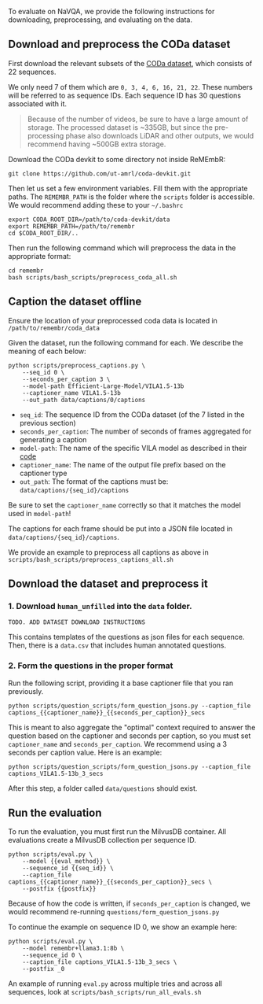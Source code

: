 To evaluate on NaVQA, we provide the following instructions for downloading, preprocessing, and evaluating on the data.

## Download and preprocess the CODa dataset
First download the relevant subsets of the [CODa dataset](https://amrl.cs.utexas.edu/coda/), which consists of 22 sequences. 

We only need 7 of them which are `0, 3, 4, 6, 16, 21, 22`. These numbers will be referred to as sequence IDs. Each sequence ID has 30 questions associated with it.

> Because of the number of videos, be sure to have a large amount of storage. The processed dataset is ~335GB, but since the pre-processing phase also downloads LiDAR and other outputs, we would recommend having ~500GB extra storage.

Download the CODa devkit to some directory not inside ReMEmbR:
```
git clone https://github.com/ut-amrl/coda-devkit.git
```

Then let us set a few environment variables. Fill them with the appropriate paths. The `REMEMBR_PATH` is the folder where the `scripts` folder is accessible.
We would recommend adding these to your `~/.bashrc`
```
export CODA_ROOT_DIR=/path/to/coda-devkit/data
export REMEMBR_PATH=/path/to/remembr
cd $CODA_ROOT_DIR/..
```

Then run the following command which will preprocess the data in the appropriate format:

```
cd remembr
bash scripts/bash_scripts/preprocess_coda_all.sh
```

## Caption the dataset offline

Ensure the location of your preprocessed coda data is located in `/path/to/remembr/coda_data`

Given the dataset, run the following command for each. We describe the meaning of each below:


```
python scripts/preprocess_captions.py \
    --seq_id 0 \
    --seconds_per_caption 3 \
    --model-path Efficient-Large-Model/VILA1.5-13b
    --captioner_name VILA1.5-13b 
    --out_path data/captions/0/captions
```

- `seq_id`: The sequence ID from the CODa dataset (of the 7 listed in the previous section)
- `seconds_per_caption`: The number of seconds of frames aggregated for generating a caption
- `model-path`: The name of the specific VILA model as described in their [code](https://github.com/NVlabs/VILA/tree/main)
- `captioner_name`: The name of the output file prefix based on the captioner type
- `out_path`: The format of the captions must be: `data/captions/{seq_id}/captions`

Be sure to set the `captioner_name` correctly so that it matches the model used in `model-path`!

The captions for each frame should be put into a JSON file located in `data/captions/{seq_id}/captions`.

We provide an example to preprocess all captions as above in `scripts/bash_scripts/preprocess_captions_all.sh`

## Download the dataset and preprocess it

### 1. Download `human_unfilled` into the `data` folder.

```
TODO. ADD DATASET DOWNLOAD INSTRUCTIONS
```

This contains templates of the questions as json files for each sequence. Then, there is a `data.csv` that includes human annotated questions. 


### 2. Form the questions in the proper format
Run the following script, providing it a base captioner file that you ran previously. 

```
python scripts/question_scripts/form_question_jsons.py --caption_file captions_{{captioner_name}}_{{seconds_per_caption}}_secs
```

This is meant to also aggregate the "optimal" context required to answer the question based on the captioner and seconds per caption, so you must set `captioner_name` and `seconds_per_caption`. We recommend using a 3 seconds per caption value. Here is an example:

```
python scripts/question_scripts/form_question_jsons.py --caption_file captions_VILA1.5-13b_3_secs
```

After this step, a folder called `data/questions` should exist.


## Run the evaluation

To run the evaluation, you must first run the MilvusDB container. All evaluations create a MilvusDB collection per sequence ID.
```
python scripts/eval.py \
    --model {{eval_method}} \
    --sequence_id {{seq_id}} \
    --caption_file captions_{{captioner_name}}_{{seconds_per_caption}}_secs \
    --postfix {{postfix}} 
```

Because of how the code is written, if `seconds_per_caption` is changed, we would recommend re-running `questions/form_question_jsons.py` 

To continue the example on sequence ID 0, we show an example here:
```
python scripts/eval.py \
    --model remembr+llama3.1:8b \
    --sequence_id 0 \
    --caption_file captions_VILA1.5-13b_3_secs \
    --postfix _0
```

An example of running `eval.py` across multiple tries and across all sequences, look at `scripts/bash_scripts/run_all_evals.sh`